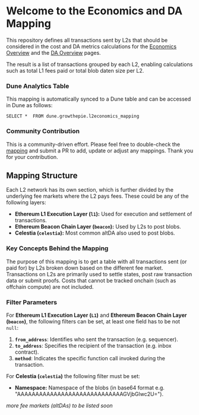 # Welcome to the Economics and DA Mapping

This repository defines all transactions sent by L2s that should be considered in the cost and DA metrics calculations for the [Economics Overview](https://www.growthepie.xyz/economics) and the [DA Overview](http://growthepie.xyz/data-availability/overview) pages.  

The result is a list of transactions grouped by each L2, enabling calculations such as total L1 fees paid or total blob daten size per L2.

### Dune Analytics Table

This mapping is automatically synced to a Dune table and can be accessed in Dune as follows:

`SELECT * 
FROM dune.growthepie.l2economics_mapping`

### Community Contribution

This is a community-driven effort. Please feel free to double-check the [mapping](economics_mapping.yml) and submit a PR to add, update or adjust any mappings. Thank you for your contribution. 


## Mapping Structure

Each L2 network has its own section, which is further divided by the underlying fee markets where the L2 pays fees. These could be any of the following layers:

- **Ethereum L1 Execution Layer (`l1`):** Used for execution and settlement of transactions.
- **Ethereum Beacon Chain Layer (`beacon`):** Used by L2s to post blobs.
- **Celestia (`celestia`):** Most common altDA also used to post blobs.

### Key Concepts Behind the Mapping

The purpose of this mapping is to get a table with all transactions sent (or paid for) by L2s broken down based on the different fee market. 
Transactions on L2s are primarily used to settle states, post raw transaction data or submit proofs.
Costs that cannot be tracked onchain (such as offchain compute) are not included.

### Filter Parameters

For **Ethereum L1 Execution Layer (`L1`)** and **Ethereum Beacon Chain Layer (`beacon`)**, the following filters can be set, at least one field has to be not `null`:

1. **`from_address`**: Identifies who sent the transaction (e.g. sequencer).
2. **`to_address`**: Specifies the recipient of the transaction (e.g. inbox contract).
3. **`method`**: Indicates the specific function call invoked during the transaction.

For **Celestia (`celestia`)** the following filter must be set:

- **Namespace:** Namespace of the blobs (in base64 format e.g. "AAAAAAAAAAAAAAAAAAAAAAAAAAAAAGVjbGlwc2U=").

*more fee markets (altDAs) to be listed soon*


